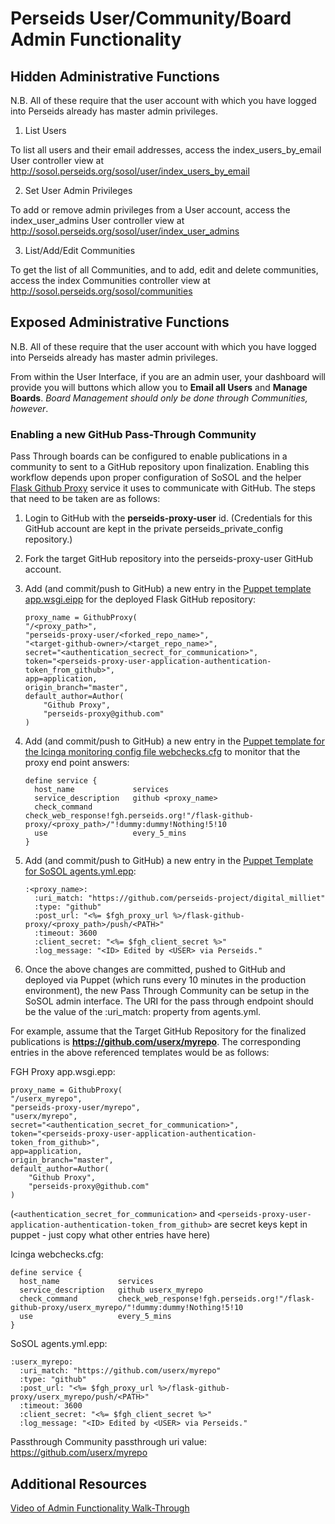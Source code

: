 # Perseids User/Community/Board Admin Functionality

## Hidden Administrative Functions

N.B. All of these require that the user account with which you have logged into Perseids already has master admin privileges.

1. List Users

To list all users and their email addresses, access the index_users_by_email User controller view at http://sosol.perseids.org/sosol/user/index_users_by_email

2. Set User Admin Privileges

To add or remove admin privileges from a User account, access the index_user_admins User controller view at 
http://sosol.perseids.org/sosol/user/index_user_admins

3. List/Add/Edit Communities

To get the list of all Communities, and to add, edit and delete communities, access the index Communities controller view at  http://sosol.perseids.org/sosol/communities


## Exposed Administrative Functions

N.B. All of these require that the user account with which you have logged into Perseids already has master admin privileges.

From within the User Interface, if you are an admin user, your dashboard will provide you will buttons which allow you to __Email all Users__ and __Manage Boards__.  _Board Management should only be done through Communities, however_.

### Enabling a new GitHub Pass-Through Community

Pass Through boards can be configured to enable publications in a community to sent to a GitHub repository upon finalization. Enabling this workflow depends upon proper configuration of SoSOL and the helper [Flask Github Proxy](https://github.com/perseids-project/perseids_docs/blob/master/integrations/syriaca/flaskgithubproxy.md) service it uses to communicate with GitHub.  The steps that need to be taken are as follows:

1. Login to GitHub with the __perseids-proxy-user__ id. (Credentials for this GitHub account are kept in the private perseids_private_config repository.)

2. Fork the target GitHub repository into the perseids-proxy-user GitHub account. 

3. Add (and commit/push to GitHub) a new entry in the [Puppet template app.wsgi.eipp](https://github.com/perseids-project/perseids-puppet/blob/master/site-modules/site/templates/profiles/fghproxy/app.wsgi.epp) for the deployed Flask GitHub repository:

    ```
    proxy_name = GithubProxy(
    "/<proxy_path>",
    "perseids-proxy-user/<forked_repo_name>",
    "<target-github-owner>/<target_repo_name>",
    secret="<authentication_secrect_for_communication>",
    token="<perseids-proxy-user-application-authentication-token_from_github>",
    app=application,
    origin_branch="master",
    default_author=Author(
        "Github Proxy",
        "perseids-proxy@github.com"
    )
    ```
4. Add (and commit/push to GitHub) a new entry in the [Puppet template for the Icinga monitoring config file webchecks.cfg](https://github.com/perseids-project/perseids-puppet/blob/master/site-modules/site/files/icinga/webchecks.cfg) to monitor that the proxy end point answers:

    ```
    define service {
      host_name             services
      service_description   github <proxy_name>
      check_command         check_web_response!fgh.perseids.org!"/flask-github-proxy/<proxy_path>/"!dummy:dummy!Nothing!5!10
      use                   every_5_mins
    }
    ```
5. Add (and commit/push to GitHub) a new entry in the [Puppet Template for SoSOL agents.yml.epp](https://github.com/perseids-project/perseids-puppet/blob/master/site-modules/sosol/templates/agents.yml.epp):

    ```
    :<proxy_name>:
      :uri_match: "https://github.com/perseids-project/digital_milliet"
      :type: "github"
      :post_url: "<%= $fgh_proxy_url %>/flask-github-proxy/<proxy_path>/push/<PATH>"
      :timeout: 3600
      :client_secret: "<%= $fgh_client_secret %>"
      :log_message: "<ID> Edited by <USER> via Perseids."
    ```
 6. Once the above changes are committed, pushed to GitHub and deployed via Puppet (which runs every 10 minutes in the production environment), the new Pass Through Community can be setup in the SoSOL admin interface.  The URI for the pass through endpoint should be the value of the :uri_match: property from agents.yml.
 
 For example, assume that the Target GitHub Repository for the finalized publications is __https://github.com/userx/myrepo__. The corresponding entries in the above referenced templates would be as follows:
 
FGH Proxy app.wsgi.epp:
 
    proxy_name = GithubProxy(
    "/userx_myrepo",
    "perseids-proxy-user/myrepo",
    "userx/myrepo",
    secret="<authentication_secret_for_communication>",
    token="<perseids-proxy-user-application-authentication-token_from_github>",
    app=application,
    origin_branch="master",
    default_author=Author(
        "Github Proxy",
        "perseids-proxy@github.com"
    )
    
 (`<authentication_secret_for_communication>` and `<perseids-proxy-user-application-authentication-token_from_github>` are secret keys kept in puppet - just copy what other entries have here)
 
Icinga webchecks.cfg:
 
    define service {
      host_name             services
      service_description   github userx_myrepo
      check_command         check_web_response!fgh.perseids.org!"/flask-github-proxy/userx_myrepo/"!dummy:dummy!Nothing!5!10
      use                   every_5_mins
    }
    
SoSOL agents.yml.epp:
 
    :userx_myrepo:
      :uri_match: "https://github.com/userx/myrepo"
      :type: "github"
      :post_url: "<%= $fgh_proxy_url %>/flask-github-proxy/userx_myrepo/push/<PATH>"
      :timeout: 3600
      :client_secret: "<%= $fgh_client_secret %>"
      :log_message: "<ID> Edited by <USER> via Perseids."
    
 Passthrough Community passthrough uri value: https://github.com/userx/myrepo
 
## Additional Resources

[Video of Admin Functionality Walk-Through](https://github.com/perseids-project/perseids_docs/blob/master/admin.md)
